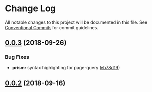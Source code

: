 # Change Log

All notable changes to this project will be documented in this file.
See [Conventional Commits](https://conventionalcommits.org) for commit guidelines.



<a name="0.0.3"></a>
## [0.0.3](https://github.com/gridsome/gridsome/compare/142896c2454016dc989a7872faffec7263fc658c...@gridsome/remark-prismjs@0.0.3) (2018-09-26)


### Bug Fixes

* **prism:** syntax highlighting for page-query ([eb78d19](https://github.com/gridsome/gridsome/commit/eb78d19))



<a name="0.0.2"></a>
## [0.0.2](https://github.com/gridsome/gridsome/compare/142896c2454016dc989a7872faffec7263fc658c...@gridsome/remark-prismjs@0.0.3) (2018-09-16)
